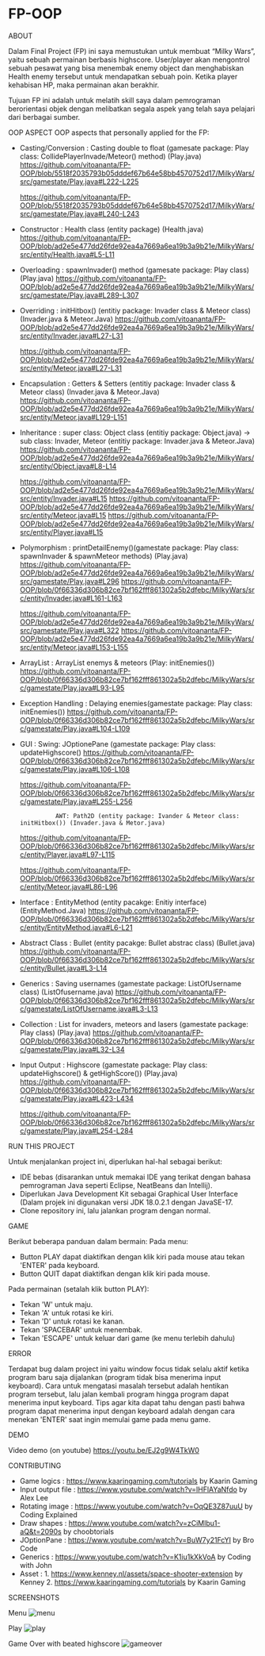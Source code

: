 # FP-OOP



ABOUT

Dalam Final Project (FP) ini saya memustukan untuk membuat “Milky Wars”,
 yaitu sebuah permainan berbasis highscore. User/player akan mengontrol
 sebuah pesawat yang bisa menembak enemy object dan menghabiskan
 Health enemy tersebut untuk mendapatkan sebuah poin. Ketika
 player kehabisan HP, maka permainan akan berakhir.

Tujuan FP ini adalah untuk melatih skill saya dalam pemrograman berorientasi objek
 dengan melibatkan segala aspek yang telah saya pelajari dari berbagai sumber.

OOP ASPECT
OOP aspects that personally applied for the FP:

- Casting/Conversion	: 	Casting double to float (gamesate package: Play class: CollidePlayerInvade/Meteor() method) (Play.java)
	https://github.com/vitoananta/FP-OOP/blob/5518f2035793b05dddef67b64e58bb4570752d17/MilkyWars/src/gamestate/Play.java#L222-L225

	https://github.com/vitoananta/FP-OOP/blob/5518f2035793b05dddef67b64e58bb4570752d17/MilkyWars/src/gamestate/Play.java#L240-L243

- Constructor		: 	Health class (entity package) (Health.java)
	https://github.com/vitoananta/FP-OOP/blob/ad2e5e477dd26fde92ea4a7669a6ea19b3a9b21e/MilkyWars/src/entity/Health.java#L5-L11

- Overloading		: 	spawnInvader() method (gamesate package: Play class) (Play.java)
	https://github.com/vitoananta/FP-OOP/blob/ad2e5e477dd26fde92ea4a7669a6ea19b3a9b21e/MilkyWars/src/gamestate/Play.java#L289-L307

- Overriding		: 	initHitbox() (entitiy package: Invader class & Meteor class) (Invader.java & Meteor.Java)
	https://github.com/vitoananta/FP-OOP/blob/ad2e5e477dd26fde92ea4a7669a6ea19b3a9b21e/MilkyWars/src/entity/Invader.java#L27-L31
	
	https://github.com/vitoananta/FP-OOP/blob/ad2e5e477dd26fde92ea4a7669a6ea19b3a9b21e/MilkyWars/src/entity/Meteor.java#L27-L31
	
- Encapsulation		: 	Getters & Setters (entitiy package: Invader class & Meteor class) (Invader.java & Meteor.Java)
	https://github.com/vitoananta/FP-OOP/blob/ad2e5e477dd26fde92ea4a7669a6ea19b3a9b21e/MilkyWars/src/entity/Meteor.java#L129-L151

- Inheritance		: 	super class: Object class (entitiy package: Object.java) -> sub class: Invader, Meteor (entitiy package: Invader.java & Meteor.Java)
	https://github.com/vitoananta/FP-OOP/blob/ad2e5e477dd26fde92ea4a7669a6ea19b3a9b21e/MilkyWars/src/entity/Object.java#L8-L14
	
	https://github.com/vitoananta/FP-OOP/blob/ad2e5e477dd26fde92ea4a7669a6ea19b3a9b21e/MilkyWars/src/entity/Invader.java#L15
	https://github.com/vitoananta/FP-OOP/blob/ad2e5e477dd26fde92ea4a7669a6ea19b3a9b21e/MilkyWars/src/entity/Meteor.java#L15
	https://github.com/vitoananta/FP-OOP/blob/ad2e5e477dd26fde92ea4a7669a6ea19b3a9b21e/MilkyWars/src/entity/Player.java#L15
	
- Polymorphism		: 	printDetailEnemy()(gamestate package: Play class: spawnInvader & spawnMeteor methods) (Play.java)
	https://github.com/vitoananta/FP-OOP/blob/ad2e5e477dd26fde92ea4a7669a6ea19b3a9b21e/MilkyWars/src/gamestate/Play.java#L296
	https://github.com/vitoananta/FP-OOP/blob/0f66336d306b82ce7bf162fff861302a5b2dfebc/MilkyWars/src/entity/Invader.java#L161-L163
	
	https://github.com/vitoananta/FP-OOP/blob/ad2e5e477dd26fde92ea4a7669a6ea19b3a9b21e/MilkyWars/src/gamestate/Play.java#L322
	https://github.com/vitoananta/FP-OOP/blob/ad2e5e477dd26fde92ea4a7669a6ea19b3a9b21e/MilkyWars/src/entity/Meteor.java#L153-L155

- ArrayList		: 	ArrayList enemys & meteors (Play: initEnemies())
	https://github.com/vitoananta/FP-OOP/blob/0f66336d306b82ce7bf162fff861302a5b2dfebc/MilkyWars/src/gamestate/Play.java#L93-L95

- Exception Handling	: 	Delaying enemies(gamestate package: Play class: initEnemies())
	https://github.com/vitoananta/FP-OOP/blob/0f66336d306b82ce7bf162fff861302a5b2dfebc/MilkyWars/src/gamestate/Play.java#L104-L109

- GUI			: 	Swing: JOptionePane (gamestate package: Play class: updateHighscore()
	https://github.com/vitoananta/FP-OOP/blob/0f66336d306b82ce7bf162fff861302a5b2dfebc/MilkyWars/src/gamestate/Play.java#L106-L108
	
	https://github.com/vitoananta/FP-OOP/blob/0f66336d306b82ce7bf162fff861302a5b2dfebc/MilkyWars/src/gamestate/Play.java#L255-L256

				AWT: Path2D (entity package: Ivander & Meteor class: initHitbox()) (Invader.java & Metor.java)
				
	https://github.com/vitoananta/FP-OOP/blob/0f66336d306b82ce7bf162fff861302a5b2dfebc/MilkyWars/src/entity/Player.java#L97-L115
	
	https://github.com/vitoananta/FP-OOP/blob/0f66336d306b82ce7bf162fff861302a5b2dfebc/MilkyWars/src/entity/Meteor.java#L86-L96
				
- Interface		: 	EntityMethod (entity pacakge: Enitiy interface) (EntityMethod.Java)
	https://github.com/vitoananta/FP-OOP/blob/0f66336d306b82ce7bf162fff861302a5b2dfebc/MilkyWars/src/entity/EntityMethod.java#L6-L21

- Abstract Class		:	Bullet (entity pacakge: Bullet abstrac class) (Bullet.java)
	https://github.com/vitoananta/FP-OOP/blob/0f66336d306b82ce7bf162fff861302a5b2dfebc/MilkyWars/src/entity/Bullet.java#L3-L14

- Generics		: 	Saving usernames (gamestate package: ListOfUsername class) (ListOfusername.java)
	https://github.com/vitoananta/FP-OOP/blob/0f66336d306b82ce7bf162fff861302a5b2dfebc/MilkyWars/src/gamestate/ListOfUsername.java#L3-L13

- Collection		: 	List for invaders, meteors and lasers (gamestate package: Play class) (Play.java)
	https://github.com/vitoananta/FP-OOP/blob/0f66336d306b82ce7bf162fff861302a5b2dfebc/MilkyWars/src/gamestate/Play.java#L32-L34

- Input Output		:	Highscore (gamestate package: Play class: updateHighscore() & getHighScore()) (Play.java)
	https://github.com/vitoananta/FP-OOP/blob/0f66336d306b82ce7bf162fff861302a5b2dfebc/MilkyWars/src/gamestate/Play.java#L423-L434
	
	https://github.com/vitoananta/FP-OOP/blob/0f66336d306b82ce7bf162fff861302a5b2dfebc/MilkyWars/src/gamestate/Play.java#L254-L284

RUN THIS PROJECT

Untuk menjalankan project ini, diperlukan hal-hal sebagai berikut:
- IDE bebas (disarankan untuk memakai IDE yang terikat dengan bahasa pemrograman Java
 seperti Eclipse, NeatBeans dan Intellij).
- Diperlukan Java Development Kit sebagai Graphical User Interface (Dalam projek ini
 digunakan versi JDK 18.0.2.1 dengan JavaSE-17.
- Clone repository ini, lalu jalankan program dengan normal.



GAME

Berikut beberapa panduan dalam bermain:
Pada menu:
- Button PLAY dapat diaktifkan dengan klik kiri pada mouse atau tekan 'ENTER'
 pada keyboard.
- Button QUIT dapat diaktifkan dengan klik kiri pada mouse.

Pada permainan (setalah klik button PLAY):
- Tekan 'W' untuk maju.
- Tekan 'A' untuk rotasi ke kiri.
- Tekan 'D' untuk rotasi ke kanan.
- Tekan 'SPACEBAR' untuk menembak.
- Tekan 'ESCAPE' untuk keluar dari game (ke menu terlebih dahulu)



ERROR

Terdapat bug dalam project ini yaitu window focus tidak selalu aktif ketika program
 baru saja dijalankan (program tidak bisa menerima input keyboard).
Cara untuk mengatasi masalah tersebut adalah hentikan program tersebut, lalu jalan
 kembali program hingga program dapat menerima input keyboard.
Tips agar kita dapat tahu dengan pasti bahwa program dapat menerima input dengan
 keyboard adalah dengan cara menekan 'ENTER' saat ingin memulai game pada menu game.



DEMO

Video demo (on youtube)
https://youtu.be/EJ2g9W4TkW0 
 
 
 
 
CONTRIBUTING

- Game logics		: https://www.kaaringaming.com/tutorials by Kaarin Gaming
- Input output file	: https://www.youtube.com/watch?v=lHFlAYaNfdo by Alex Lee
- Rotating image	: https://www.youtube.com/watch?v=OqQE3Z87uuU by Coding Explained
- Draw shapes		: https://www.youtube.com/watch?v=zCiMlbu1-aQ&t=2090s by choobtorials
- JOptionPane		: https://www.youtube.com/watch?v=BuW7y21FcYI by Bro Code
- Generics		: https://www.youtube.com/watch?v=K1iu1kXkVoA by Coding with John
- Asset			: 
			1. https://www.kenney.nl/assets/space-shooter-extension by Kenney
			2. https://www.kaaringaming.com/tutorials by Kaarin Gaming



SCREENSHOTS

Menu
![menu](https://user-images.githubusercontent.com/115033527/207221920-d881d0cb-650e-45d1-8535-591f9cf21ef5.png)

Play
![play](https://user-images.githubusercontent.com/115033527/207221967-5883d150-cd90-4eb2-b60a-c22d760126f4.png)

Game Over with beated highscore
![gameover](https://user-images.githubusercontent.com/115033527/207221978-ce4bece8-c411-4013-ab27-4933f3cc275d.png)

